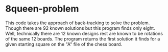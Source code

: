 # 8queen-problem
This code takes the approach of back-tracking to solve the problem. Though there are 92 known solutions but this program finds only eight. Well, technically there are 12 known designs rest are known to be rotations of the same 12 boards. The program returns the first solution it finds for a given starting square on the "A" file of the chess board.
